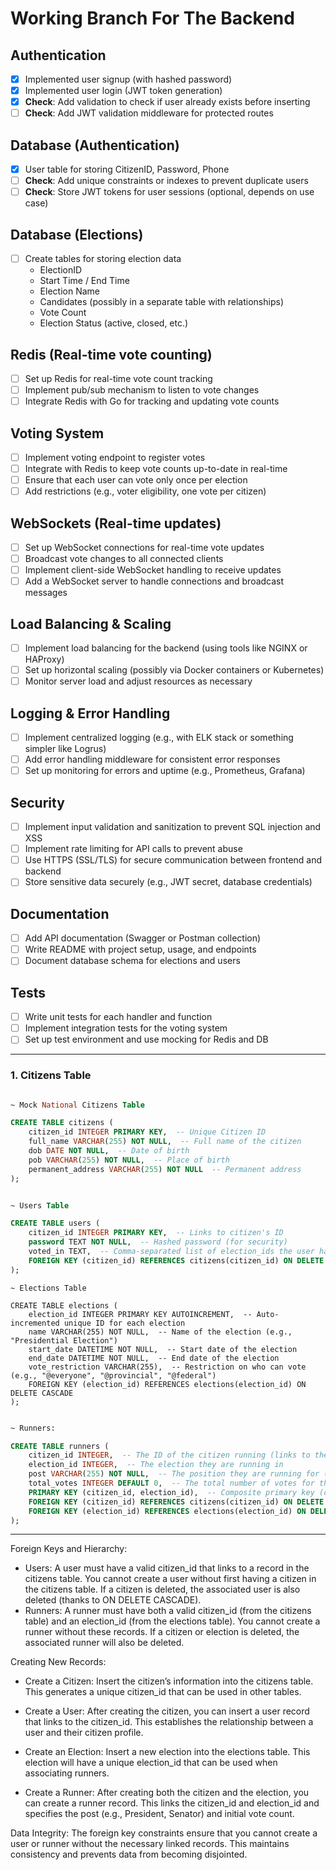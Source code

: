 # Working Branch For The Backend

## Authentication
- [x] Implemented user signup (with hashed password)
- [x] Implemented user login (JWT token generation)
- [x] **Check**: Add validation to check if user already exists before inserting
- [ ] **Check**: Add JWT validation middleware for protected routes

## Database (Authentication)
- [x] User table for storing CitizenID, Password, Phone
- [ ] **Check**: Add unique constraints or indexes to prevent duplicate users
- [ ] **Check**: Store JWT tokens for user sessions (optional, depends on use case)

## Database (Elections)
- [ ] Create tables for storing election data
  - ElectionID
  - Start Time / End Time
  - Election Name
  - Candidates (possibly in a separate table with relationships)
  - Vote Count
  - Election Status (active, closed, etc.)

## Redis (Real-time vote counting)
- [ ] Set up Redis for real-time vote count tracking
- [ ] Implement pub/sub mechanism to listen to vote changes
- [ ] Integrate Redis with Go for tracking and updating vote counts

## Voting System
- [ ] Implement voting endpoint to register votes
- [ ] Integrate with Redis to keep vote counts up-to-date in real-time
- [ ] Ensure that each user can vote only once per election
- [ ] Add restrictions (e.g., voter eligibility, one vote per citizen)

## WebSockets (Real-time updates)
- [ ] Set up WebSocket connections for real-time vote updates
- [ ] Broadcast vote changes to all connected clients
- [ ] Implement client-side WebSocket handling to receive updates
- [ ] Add a WebSocket server to handle connections and broadcast messages

## Load Balancing & Scaling
- [ ] Implement load balancing for the backend (using tools like NGINX or HAProxy)
- [ ] Set up horizontal scaling (possibly via Docker containers or Kubernetes)
- [ ] Monitor server load and adjust resources as necessary

## Logging & Error Handling
- [ ] Implement centralized logging (e.g., with ELK stack or something simpler like Logrus)
- [ ] Add error handling middleware for consistent error responses
- [ ] Set up monitoring for errors and uptime (e.g., Prometheus, Grafana)

## Security
- [ ] Implement input validation and sanitization to prevent SQL injection and XSS
- [ ] Implement rate limiting for API calls to prevent abuse
- [ ] Use HTTPS (SSL/TLS) for secure communication between frontend and backend
- [ ] Store sensitive data securely (e.g., JWT secret, database credentials)

## Documentation
- [ ] Add API documentation (Swagger or Postman collection)
- [ ] Write README with project setup, usage, and endpoints
- [ ] Document database schema for elections and users

## Tests
- [ ] Write unit tests for each handler and function
- [ ] Implement integration tests for the voting system
- [ ] Set up test environment and use mocking for Redis and DB

---

### 1. Citizens Table

```sql

~ Mock National Citizens Table

CREATE TABLE citizens (
    citizen_id INTEGER PRIMARY KEY,  -- Unique Citizen ID
    full_name VARCHAR(255) NOT NULL,  -- Full name of the citizen
    dob DATE NOT NULL,  -- Date of birth
    pob VARCHAR(255) NOT NULL,  -- Place of birth
    permanent_address VARCHAR(255) NOT NULL  -- Permanent address
);
```

```sql

~ Users Table

CREATE TABLE users (
    citizen_id INTEGER PRIMARY KEY,  -- Links to citizen's ID
    password TEXT NOT NULL,  -- Hashed password (for security)
    voted_in TEXT,  -- Comma-separated list of election_ids the user has voted in
    FOREIGN KEY (citizen_id) REFERENCES citizens(citizen_id) ON DELETE CASCADE  -- Enforces relationship to citizens
);
```

```
~ Elections Table

CREATE TABLE elections (
    election_id INTEGER PRIMARY KEY AUTOINCREMENT,  -- Auto-incremented unique ID for each election
    name VARCHAR(255) NOT NULL,  -- Name of the election (e.g., "Presidential Election")
    start_date DATETIME NOT NULL,  -- Start date of the election
    end_date DATETIME NOT NULL,  -- End date of the election
    vote_restriction VARCHAR(255),  -- Restriction on who can vote (e.g., "@everyone", "@provincial", "@federal")
    FOREIGN KEY (election_id) REFERENCES elections(election_id) ON DELETE CASCADE
);
```

```sql

~ Runners:

CREATE TABLE runners (
    citizen_id INTEGER,  -- The ID of the citizen running (links to the citizens table)
    election_id INTEGER,  -- The election they are running in
    post VARCHAR(255) NOT NULL,  -- The position they are running for (e.g., "President", "Senator")
    total_votes INTEGER DEFAULT 0,  -- The total number of votes for this candidate (starts at 0)
    PRIMARY KEY (citizen_id, election_id),  -- Composite primary key (citizen + election)
    FOREIGN KEY (citizen_id) REFERENCES citizens(citizen_id) ON DELETE CASCADE,  -- Links to citizens table
    FOREIGN KEY (election_id) REFERENCES elections(election_id) ON DELETE CASCADE  -- Links to elections table
);
```

---

Foreign Keys and Hierarchy:
- Users: A user must have a valid citizen_id that links to a record in the citizens table. You cannot create a user without first having a citizen in the citizens table. If a citizen is deleted, the associated user is also deleted (thanks to ON DELETE CASCADE).
- Runners: A runner must have both a valid citizen_id (from the citizens table) and an election_id (from the elections table). You cannot create a runner without these records. If a citizen or election is deleted, the associated runner will also be deleted.

Creating New Records:
- Create a Citizen: Insert the citizen’s information into the citizens table. This generates a unique citizen_id that can be used in other tables.
- Create a User: After creating the citizen, you can insert a user record that links to the citizen_id. This establishes the relationship between a user and their citizen profile.

- Create an Election: Insert a new election into the elections table. This election will have a unique election_id that can be used when associating runners.

- Create a Runner: After creating both the citizen and the election, you can create a runner record. This links the citizen_id and election_id and specifies the post (e.g., President, Senator) and initial vote count.

Data Integrity: The foreign key constraints ensure that you cannot create a user or runner without the necessary linked records. This maintains consistency and prevents data from becoming disjointed.
